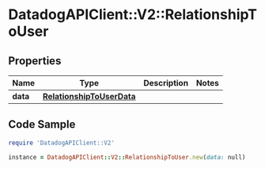 # DatadogAPIClient::V2::RelationshipToUser

## Properties

Name | Type | Description | Notes
------------ | ------------- | ------------- | -------------
**data** | [**RelationshipToUserData**](RelationshipToUserData.md) |  | 

## Code Sample

```ruby
require 'DatadogAPIClient::V2'

instance = DatadogAPIClient::V2::RelationshipToUser.new(data: null)
```


